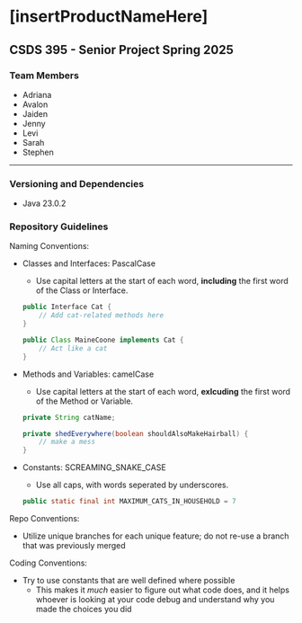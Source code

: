 # [insertProductNameHere]

## CSDS 395 - Senior Project Spring 2025

### Team Members

- Adriana
- Avalon
- Jaiden
- Jenny
- Levi
- Sarah
- Stephen

---

### Versioning and Dependencies

- Java 23.0.2

### Repository Guidelines

Naming Conventions:

- Classes and Interfaces: PascalCase
    - Use capital letters at the start of each word, **including** the first word of the Class or Interface.

    ```java
    public Interface Cat {
        // Add cat-related methods here
    }

    public Class MaineCoone implements Cat {
        // Act like a cat
    }
    ```

- Methods and Variables: camelCase
    - Use capital letters at the start of each word, **exlcuding** the first word of the Method or Variable.

    ```java
    private String catName;
    
    private shedEverywhere(boolean shouldAlsoMakeHairball) {
        // make a mess
    }
    ```

- Constants: SCREAMING_SNAKE_CASE
    - Use all caps, with words seperated by underscores.

    ```java
    public static final int MAXIMUM_CATS_IN_HOUSEHOLD = 7
    ```

Repo Conventions:

- Utilize unique branches for each unique feature; do not re-use a branch that was previously merged

Coding Conventions:

- Try to use constants that are well defined where possible
    - This makes it *much* easier to figure out what code does, and it helps whoever is looking at your code debug and understand why you made the choices you did
